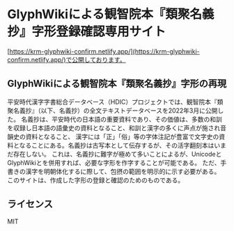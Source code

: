 # GlyphWikiによる観智院本『類聚名義抄』字形登録確認専用サイト

[https://krm-glyphwiki-confirm.netlify.app/](https://krm-glyphwiki-confirm.netlify.app/)で公開しております。

## GlyphWikiによる観智院本『類聚名義抄』字形の再現

平安時代漢字字書総合データベース（HDIC）プロジェクトでは、観智院本『類聚名義抄』（以下、名義抄）の全文テキストデータベースを2022年3月に公開した。
名義抄は、平安時代の日本語の重要資料であり、その価値は、多数の和訓を収録し日本語の語彙史の資料となること、和訓と漢字の多くに声点が施され音韻史の資料となること、
漢字には「正」「俗」等の字体注記が豊富で文字史の資料となることにある。名義抄は古写本として伝存するが、その活字翻刻本はいまだ存在しない。
これは、名義抄に難字が極めて多いことによるが、UnicodeとGlyphWikiとを併用すれば、必要な字形を作字することが可能である。
ただ、手書きの漢字を明朝体化するに際して、包摂の範囲を明示的に示す必要がある。
このサイトは、作成した字形の登録と確認のためのものである。

## ライセンス

MIT

